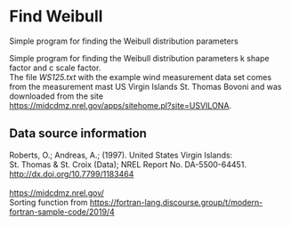 # Find Weibull
Simple program for finding the Weibull distribution parameters

Simple program for finding the Weibull distribution parameters
k shape factor and c scale factor.<br>
The file <i>WS125.txt</i> with the example wind measurement data set comes
from the measurement mast US Virgin Islands St. Thomas Bovoni and
was downloaded from the site<br>
<https://midcdmz.nrel.gov/apps/sitehome.pl?site=USVILONA>.

## Data source information
Roberts, O.; Andreas, A.; (1997). United States Virgin Islands:<br>
St. Thomas & St. Croix (Data); NREL Report No. DA-5500-64451.<br>
<http://dx.doi.org/10.7799/1183464><br>
<br>
<https://midcdmz.nrel.gov/>
<br>
Sorting function from 
<https://fortran-lang.discourse.group/t/modern-fortran-sample-code/2019/4>



